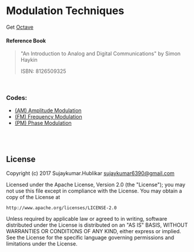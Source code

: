 # Modulation Techniques

Get [Octave](https://www.gnu.org/software/octave/)

#### Reference Book
> "An Introduction to Analog and Digital Communications" by Simon Haykin
>
> ISBN: 8126509325

<br>

### Codes:
*  [(AM) Amplitude Modulation](https://en.wikipedia.org/wiki/Amplitude_modulation)
*  [(FM) Frequency Modulation](https://en.wikipedia.org/wiki/Frequency_modulation)
*  [(PM) Phase Modulation](https://en.wikipedia.org/wiki/Phase_modulation)

<br><br>

## License

Copyright (c) 2017 Sujaykumar.Hublikar <sujaykumar6390@gmail.com>

Licensed under the Apache License, Version 2.0 (the "License");
you may not use this file except in compliance with the License.
You may obtain a copy of the License at

	http://www.apache.org/licenses/LICENSE-2.0

Unless required by applicable law or agreed to in writing, software
distributed under the License is distributed on an "AS IS" BASIS,
WITHOUT WARRANTIES OR CONDITIONS OF ANY KIND, either express or implied.
See the License for the specific language governing permissions and
limitations under the License.
